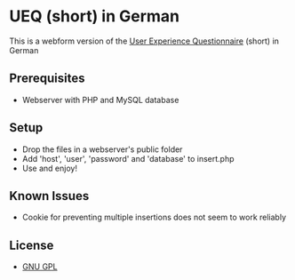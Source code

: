 UEQ (short) in German
===

This is a webform version of the [User Experience Questionnaire][1] (short) in German

## Prerequisites ##
* Webserver with PHP and MySQL database

## Setup ##
* Drop the files in a webserver's public folder
* Add 'host', 'user', 'password' and 'database' to insert.php
* Use and enjoy!

## Known Issues ##
* Cookie for preventing multiple insertions does not seem to work reliably


## License ##
* [GNU GPL][2]

[1]: http://www.ueq-online.org/
[2]: http://www.gnu.org/licenses/gpl.html
